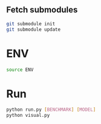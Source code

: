 ## Fetch submodules
```bash
git submodule init 
git submodule update
```
# ENV
```bash
source ENV
```
# Run
```bash
python run.py [BENCHMARK] [MODEL] 
python visual.py
```
